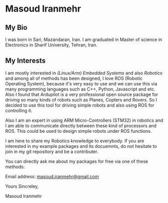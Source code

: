 # Masoud Iranmehr

## My Bio

I was born in Sari, Mazandaran, Iran. I am graduated in Master of science in Electronics in Sharif University, Tehran, Iran.

## My Interests

I am mostly interested in *(Linux/Arm) Embedded Systems* and also *Robotics* and among all of methods has been designed, I love ROS (Robotic Operating System), because it's very easy to use and we can use this via many programming languages such as C++, Python, Javascript and etc.
Also I found that Ardupilot is a very professional open source package for driving so many kinds of robots such as Planes, Copters and Rovers. So I decided to use this tool for driving simple robots and also using ROS for controlling it.

Also I am an expert in using ARM Micro-Controllers (STM32) in robotics and I am able to communicate directly between these kind of processors and ROS. This could be used to design simple robots under ROS functions.

I am here to share my Robotics knowledge to everybody. If you are interested in my example packages and its docuemnts, do not hesitate to join in my git repository and be a contributer.  

You can directly ask me about my packages for free via one of these methods:
 
   Email address: [masoud.iranmehr@gmail.com](mailto:masoud.iranmehr@gmail.com)


Yours Sincreley,

Masoud Iranmehr
